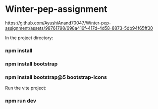 # Winter-pep-assignment

https://github.com/AyushiAnand70047/Winter-pep-assignment/assets/98761798/698a416f-417d-4d58-8873-5db94f65ff30

In the project directory:
### npm install
### npm install bootstrap
### npm install bootstrap@5 bootstrap-icons
Run the vite project:
### npm run dev
